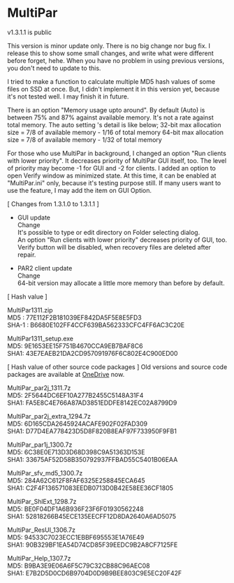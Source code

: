 # MultiPar

v1.3.1.1 is public

 This version is minor update only. There is no big change nor bug fix. 
I release this to show some small changes, and write what were different before forget, hehe. 
When you have no problem in using previous versions, you don't need to update to this.

 I tried to make a function to calculate multiple MD5 hash values of some files on SSD at once. 
But, I didn't implement it in this version yet, because it's not tested well. 
I may finish it in future.

 There is an option "Memory usage upto around". 
By default (Auto) is between 75% and 87% against available memory. 
It's not a rate against total memory. 
The auto setting 's detail is like below;
32-bit max allocation size = 7/8 of available memory - 1/16 of total memory
64-bit max allocation size = 7/8 of available memory - 1/32 of total memory

 For those who use MultiPar in background, I changed an option "Run clients with lower priority". 
It decreases priority of MultiPar GUI itself, too. 
The level of priority may become -1 for GUI and -2 for clients. 
I added an option to open Verify window as minimized state. 
At this time, it can be enabled at "MultiPar.ini" only, because it's testing purpose still. 
If many users want to use the feature, I may add the item on GUI Option.


[ Changes from 1.3.1.0 to 1.3.1.1 ]

* GUI update  
Change  
 It's possible to type or edit directory on Folder selecting dialog.  
 An option "Run clients with lower priority" decreases priority of GUI, too.  
 Verify button will be disabled, when recovery files are deleted after repair.  

* PAR2 client update  
Change  
 64-bit version may allocate a little more memory than before by default.  


[ Hash value ]

MultiPar1311.zip  
MD5 : 77E112F2B181039EF842DA5F5E8E5FD3  
SHA-1 : B6680E102FF4CCF639BA562333CFC4FF6AC3C20E  

MultiPar1311_setup.exe  
MD5: 9E1653EE15F751B4670CCA9EB7BAF8C6  
SHA1: 43E7EAEB21DA2CD957091976F6C802E4C900ED00  



[ Hash value of other source code packages ]
 Old versions and source code packages are available at [OneDrive](https://1drv.ms/u/s!AtGhNMUyvbWOaSo1n_R8awJ_hg0?e=4V0gXu) now.  

MultiPar_par2j_1311.7z  
MD5: 2F5644DC6EF10A277B2455C5148A31F4  
SHA1: FA5E8C4E766A87AD3851EDDFE8142EC02A8799D9  

MultiPar_par2j_extra_1294.7z  
MD5: 6D165CDA2645924ACAFE902F02FAD309  
SHA1: D77D4EA778423D5D8F820B8EAF97F733950F9FB1  

MultiPar_par1j_1300.7z  
MD5: 6C38E0E713D3D68D398C9A51363D153E  
SHA1: 33675AF52D58B350792937FFBAD55C5401B06EAA  

MultiPar_sfv_md5_1300.7z  
MD5: 284A62C612F8FAF6325E258845ECA645  
SHA1: C2F4F136571083EEDB0713D0B42E58EE36CF1805  

MultiPar_ShlExt_1298.7z  
MD5: BE0F04DF1A6B936F23F6F01930562248  
SHA1: 52818266B45ECE135EECFF12D8DA2640A6AD5075  

MultiPar_ResUI_1306.7z  
MD5: 94533C7023ECC1EBBF695553E1A76E49  
SHA1: 90B329BF1EA54D74CD85F39EEDC9B2A8CF7125FE  

MultiPar_Help_1307.7z  
MD5: B9BA3E9E06A6F5C79C32CB88C96AEC08  
SHA1: E7B2D5D0CD6B9704D0D9B9BEE803C9E5EC20F42F  
